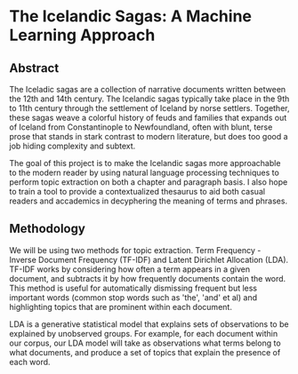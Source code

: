 # The Icelandic Sagas: A Machine Learning Approach

## Abstract

The Iceladic sagas are a collection of narrative documents written between the 12th and 14th century. The Icelandic sagas typically take place in the 9th to 11th century through the settlement of Iceland by norse settlers. Together, these sagas weave a colorful history of feuds and families that expands out of Iceland from Constantinople to Newfoundland, often with blunt, terse prose that stands in stark contrast to modern literature, but does too good a job hiding complexity and subtext.

The goal of this project is to make the Icelandic sagas more approachable to the modern reader by using natural language processing techniques to perform topic extraction on both a chapter and paragraph basis. I also hope to train a tool to provide a contextualized thesaurus to aid both casual readers and accademics in decyphering the meaning of terms and phrases.

## Methodology

We will be using two methods for topic extraction. Term Frequency - Inverse Document Frequency (TF-IDF) and Latent Dirichlet Allocation (LDA). TF-IDF works by considering how often a term appears in a given document, and subtracts it by how frequently documents contain the word. This method is useful for automatically dismissing frequent but less important words (common stop words such as 'the', 'and' et al) and highlighting topics that are prominent within each document.

LDA is a generative statistical model that explains sets of observations to be explained by unobserved groups. For example, for each document within our corpus, our LDA model will take as observations what terms belong to what documents, and produce a set of topics that explain the presence of each word.
